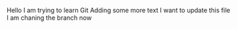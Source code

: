 Hello I am trying to learn Git
Adding some more text
I want to update this file
I am chaning the branch now